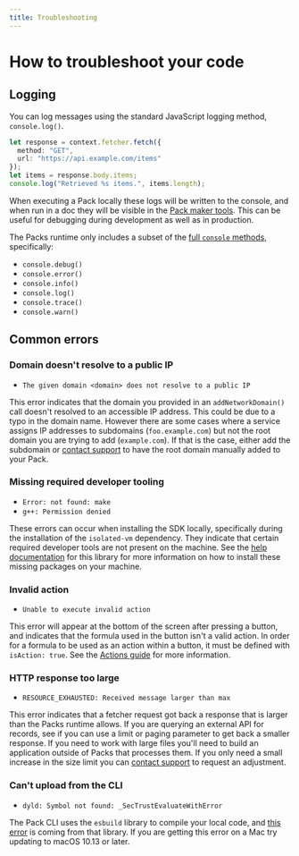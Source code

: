 ```yaml
---
title: Troubleshooting
---
```


# How to troubleshoot your code

## Logging

You can log messages using the standard JavaScript logging method, `console.log()`.

```ts
let response = context.fetcher.fetch({
  method: "GET",
  url: "https://api.example.com/items"
});
let items = response.body.items;
console.log("Retrieved %s items.", items.length);
```

When executing a Pack locally these logs will be written to the console, and when run in a doc they will be visible in the [Pack maker tools][pmt]. This can be useful for debugging during development as well as in production.

The Packs runtime only includes a subset of the [full `console` methods][mdn_console], specifically:

- `console.debug()`
- `console.error()`
- `console.info()`
- `console.log()`
- `console.trace()`
- `console.warn()`


## Common errors

### Domain doesn't resolve to a public IP

- `The given domain <domain> does not resolve to a public IP`

This error indicates that the domain you provided in an `addNetworkDomain()` call doesn't resolved to an accessible IP address. This could be due to a typo in the domain name. However there are some cases where a service assigns IP addresses to subdomains (`foo.example.com`) but not the root domain you are trying to add (`example.com`). If that is the case, either add the subdomain or [contact support][support] to have the root domain manually added to your Pack.


### Missing required developer tooling

- `Error: not found: make`
- `g++: Permission denied`

These errors can occur when installing the SDK locally, specifically during the installation of the `isolated-vm` dependency. They indicate that certain required developer tools are not present on the machine. See the [help documentation][isolated_vm_requirements] for this library for more information on how to install these missing packages on your machine.


### Invalid action

- `Unable to execute invalid action`

This error will appear at the bottom of the screen after pressing a button, and indicates that the formula used in the button isn't a valid action. In order for a formula to be used as an action within a button, it must be defined with `isAction: true`. See the [Actions guide][actions_create] for more information.


### HTTP response too large

<!-- https://golinks.io/bug/22358 -->

- `RESOURCE_EXHAUSTED: Received message larger than max`

This error indicates that a fetcher request got back a response that is larger than the Packs runtime allows. If you are querying an external API for records, see if you can use a limit or paging parameter to get back a smaller response. If you need to work with large files you'll need to build an application outside of Packs that processes them. If you only need a small increase in the size limit you can [contact support][support] to request an adjustment.


### Can't upload from the CLI

- `dyld: Symbol not found: _SecTrustEvaluateWithError`

The Pack CLI uses the `esbuild` library to compile your local code, and [this error][esbuild_error] is coming from that library. If you are getting this error on a Mac try updating to macOS 10.13 or later.


[mdn_console]: https://developer.mozilla.org/en-US/docs/Web/API/console
[support]: ../../support/index.md
[isolated_vm_requirements]: https://github.com/laverdet/isolated-vm#requirements
[actions_create]: ../blocks/actions.md#creating-actions
[pmt]: pack-maker-tools.md
[esbuild_error]: https://github.com/evanw/esbuild/issues/2183
